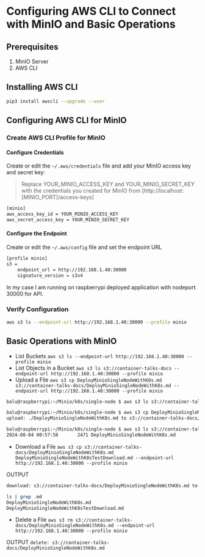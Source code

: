 # Configuring AWS CLI to Connect with MinIO and Basic Operations

## Prerequisites
1. MinIO Server
2. AWS CLI

## Installing AWS CLI

```bash
pip3 install awscli --upgrade --user
```

## Configuring AWS CLI for MinIO
### Create AWS CLI Profile for MinIO
#### Configure Credentials
Create or edit the `~/.aws/credentials` file and add your MinIO access key and secret key:

> Replace YOUR_MINIO_ACCESS_KEY and YOUR_MINIO_SECRET_KEY with the credentials you created for MinIO from [http://localhost:[MINIO_PORT]/access-keys]

```bash
[minio]
aws_access_key_id = YOUR_MINIO_ACCESS_KEY
aws_secret_access_key = YOUR_MINIO_SECRET_KEY
```

#### Configure the Endpoint

Create or edit the `~/.aws/config` file and set the endpoint URL 

```bash
[profile minio]
s3 =
    endpoint_url = http://192.168.1.40:30000
    signature_version = s3v4
```

In my case I am running on raspberrypi deployed application with nodeport 30000 for API. 

### Verify Configuration

```bash
aws s3 ls --endpoint-url http://192.168.1.40:30000 --profile minio
```

## Basic Operations with MinIO

-  List Buckets `aws s3 ls --endpoint-url http://192.168.1.40:30000 --profile minio`
-  List Objects in a Bucket `aws s3 ls s3://container-talks-docs --endpoint-url http://192.168.1.40:30000 --profile minio`
- Upload a File `aws s3 cp DeployMinioSingleNodeWithK8s.md s3://container-talks-docs/DeployMinioSingleNodeWithK8s.md --endpoint-url http://192.168.1.40:30000 --profile minio`

```bash
balu@raspberrypi:~/Minio/k8s/single-node $ aws s3 ls s3://container-talks-docs --endpoint-url http://192.168.1.40:30000 --profile minio

balu@raspberrypi:~/Minio/k8s/single-node $ aws s3 cp DeployMinioSingleNodeWithK8s.md s3://container-talks-docs/DeployMinioSingleNodeWithK8s.md --endpoint-url http://192.168.1.40:30000 --profile minio
upload: ./DeployMinioSingleNodeWithK8s.md to s3://container-talks-docs/DeployMinioSingleNodeWithK8s.md

balu@raspberrypi:~/Minio/k8s/single-node $ aws s3 ls s3://container-talks-docs --endpoint-url http://192.168.1.40:30000 --profile minio
2024-08-04 00:57:58       2471 DeployMinioSingleNodeWithK8s.md
```

- Download a File `aws s3 cp s3://container-talks-docs/DeployMinioSingleNodeWithK8s.md DeployMinioSingleNodeWithK8sTestDownload.md --endpoint-url http://192.168.1.40:30000 --profile minio`

OUTPUT 
```bash
download: s3://container-talks-docs/DeployMinioSingleNodeWithK8s.md to ./DeployMinioSingleNodeWithK8sTestDownload.md

ls | grep .md
DeployMinioSingleNodeWithK8s.md
DeployMinioSingleNodeWithK8sTestDownload.md
```

- Delete a File `aws s3 rm s3://container-talks-docs/DeployMinioSingleNodeWithK8s.md --endpoint-url http://192.168.1.40:30000 --profile minio`

OUTPUT `delete: s3://container-talks-docs/DeployMinioSingleNodeWithK8s.md`

